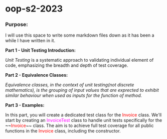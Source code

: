 # oop-s2-2023

<h3>Purpose:</h3>
I will use this space to write some markdown files down as it has been a while I have written in it. 

<b>Part 1 - Unit Testing Introduction: </b>
<p><i>Unit Testing</i> is a systematic approach to validating individual element of code, emphasizing the breadth and depth of test coverage.</p>

<b>Part 2 - Equivalence Classes: </b>
<p><i>Equivalence classes, in the context of unit testing(not discrete mathematics), is the grouping of input values that are exprected to exhibit similar behaviour when used as inputs for the function of method. </i></p>

<b>Part 3 -  Examples: </b>
<p>In this part, you will create a dedicated test class for the <font color=red>Invoice</font> class. We'll start by creating an <font color='magenta'>InvoiceTest</font> class to handle unit tests specifically for the ~~<font color='red'>Invoice</font>~~ class. The aim is to achieve full test coverage for all public functions in the <font color='red'>Invoice</font> class, including the constructor.</p>

